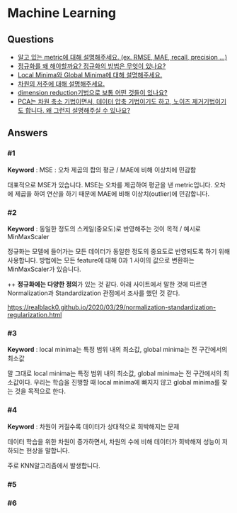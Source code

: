 # Machine Learning  

## Questions  
* [알고 있는 metric에 대해 설명해주세요. (ex. RMSE, MAE, recall, precision ...)](#1)  
* [정규화를 왜 해야할까요? 정규화의 방법은 무엇이 있나요?](#2)  
* [Local Minima와 Global Minima에 대해 설명해주세요.](#3)  
* [차원의 저주에 대해 설명해주세요.](#4)  
* [dimension reduction기법으로 보통 어떤 것들이 있나요?](#5)  
* [PCA는 차원 축소 기법이면서, 데이터 압축 기법이기도 하고, 노이즈 제거기법이기도 합니다. 왜 그런지 설명해주실 수 있나요?](#6)  
## Answers
### #1

**Keyword** : MSE : 오차 제곱의 합의 평균 / MAE에 비해 이상치에 민감함

대표적으로 MSE가 있습니다. MSE는 오차를 제곱하여 평균을 낸 metric입니다. 오차에 제곱을 하여 연산을 하기 때문에 MAE에 비해 이상치(outlier)에 민감합니다.



### #2

**Keyword** : 동일한 정도의 스케일(중요도)로 반영해주는 것이 목적 / 예시로 MinMaxScaler

정규화는 모델에 들어가는 모든 데이터가 동일한 정도의 중요도로 반영되도록 하기 위해 사용합니다. 방법에는 모든 feature에 대해 0과 1 사이의 값으로 변환하는 MinMaxScaler가 있습니다. 



++ **정규화에는 다양한 정의**가 있는 것 같다. 아래 사이트에서 말한 것에 따르면 Normalization과 Standardization 관점에서 조사를 했던 것 같다.

https://realblack0.github.io/2020/03/29/normalization-standardization-regularization.html



### #3

**Keyword** :  local minima는 특정 범위 내의 최소값, global minima는 전 구간에서의 최소값

말 그대로 local minima는 특정 범위 내의 최소값, global minima는 전 구간에서의 최소값이다. 우리는 학습을 진행할 때 local minima에 빠지지 않고 global minima를 찾는 것을 목적으로 한다.



### #4

**Keyword** : 차원이 커질수록 데이터가 상대적으로 희박해지는 문제

데이터 학습을 위한 차원이 증가하면서, 차원의 수에 비해 데이터가 희박해져 성능이 저하되는 현상을 말합니다.

주로 KNN알고리즘에서 발생합니다.



### #5
### #6